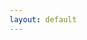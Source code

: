 ```yaml
---
layout: default
---
```


<a href="pdfs/ProjMarr_slides.pdf" class="image fit"><img src="images/marr_pic.jpg" alt=""></a>
